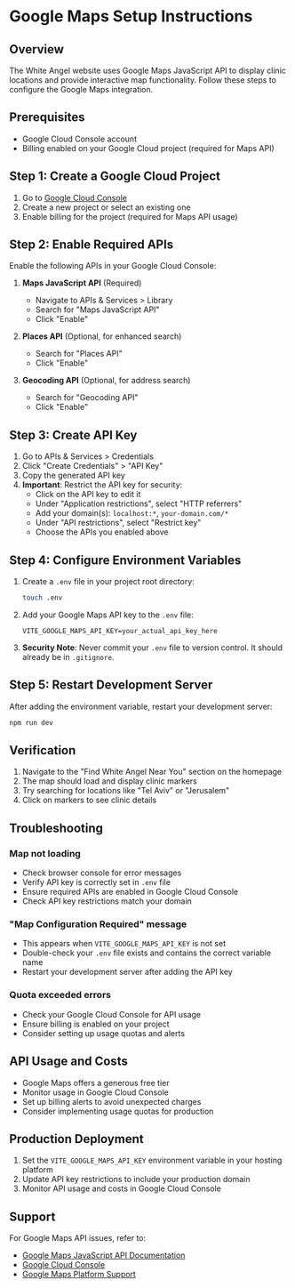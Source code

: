 # Google Maps Setup Instructions

## Overview
The White Angel website uses Google Maps JavaScript API to display clinic locations and provide interactive map functionality. Follow these steps to configure the Google Maps integration.

## Prerequisites
- Google Cloud Console account
- Billing enabled on your Google Cloud project (required for Maps API)

## Step 1: Create a Google Cloud Project
1. Go to [Google Cloud Console](https://console.cloud.google.com/)
2. Create a new project or select an existing one
3. Enable billing for the project (required for Maps API usage)

## Step 2: Enable Required APIs
Enable the following APIs in your Google Cloud Console:

1. **Maps JavaScript API** (Required)
   - Navigate to APIs & Services > Library
   - Search for "Maps JavaScript API"
   - Click "Enable"

2. **Places API** (Optional, for enhanced search)
   - Search for "Places API"
   - Click "Enable"

3. **Geocoding API** (Optional, for address search)
   - Search for "Geocoding API"
   - Click "Enable"

## Step 3: Create API Key
1. Go to APIs & Services > Credentials
2. Click "Create Credentials" > "API Key"
3. Copy the generated API key
4. **Important**: Restrict the API key for security:
   - Click on the API key to edit it
   - Under "Application restrictions", select "HTTP referrers"
   - Add your domain(s): `localhost:*`, `your-domain.com/*`
   - Under "API restrictions", select "Restrict key"
   - Choose the APIs you enabled above

## Step 4: Configure Environment Variables
1. Create a `.env` file in your project root directory:
   ```bash
   touch .env
   ```

2. Add your Google Maps API key to the `.env` file:
   ```env
   VITE_GOOGLE_MAPS_API_KEY=your_actual_api_key_here
   ```

3. **Security Note**: Never commit your `.env` file to version control. It should already be in `.gitignore`.

## Step 5: Restart Development Server
After adding the environment variable, restart your development server:
```bash
npm run dev
```

## Verification
1. Navigate to the "Find White Angel Near You" section on the homepage
2. The map should load and display clinic markers
3. Try searching for locations like "Tel Aviv" or "Jerusalem"
4. Click on markers to see clinic details

## Troubleshooting

### Map not loading
- Check browser console for error messages
- Verify API key is correctly set in `.env` file
- Ensure required APIs are enabled in Google Cloud Console
- Check API key restrictions match your domain

### "Map Configuration Required" message
- This appears when `VITE_GOOGLE_MAPS_API_KEY` is not set
- Double-check your `.env` file exists and contains the correct variable name
- Restart your development server after adding the API key

### Quota exceeded errors
- Check your Google Cloud Console for API usage
- Ensure billing is enabled on your project
- Consider setting up usage quotas and alerts

## API Usage and Costs
- Google Maps offers a generous free tier
- Monitor usage in Google Cloud Console
- Set up billing alerts to avoid unexpected charges
- Consider implementing usage quotas for production

## Production Deployment
1. Set the `VITE_GOOGLE_MAPS_API_KEY` environment variable in your hosting platform
2. Update API key restrictions to include your production domain
3. Monitor API usage and costs in Google Cloud Console

## Support
For Google Maps API issues, refer to:
- [Google Maps JavaScript API Documentation](https://developers.google.com/maps/documentation/javascript)
- [Google Cloud Console](https://console.cloud.google.com/)
- [Google Maps Platform Support](https://developers.google.com/maps/support)
